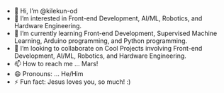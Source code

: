 - 👋 Hi, I’m @kilekun-od
- 👀 I’m interested in Front-end Development, AI/ML, Robotics, and Hardware Engineering.
- 🌱 I’m currently learning Front-end Development,  Supervised Machine Learning, Arduino programming, and Python programming.
- 💞️ I’m looking to collaborate on Cool Projects involving Front-end Development, AI/ML, Robotics, and Hardware Engineering.
- 📫 How to reach me ... Mars!    
- 😄 Pronouns: ... He/Him
- ⚡ Fun fact: Jesus loves you, so much! :)
